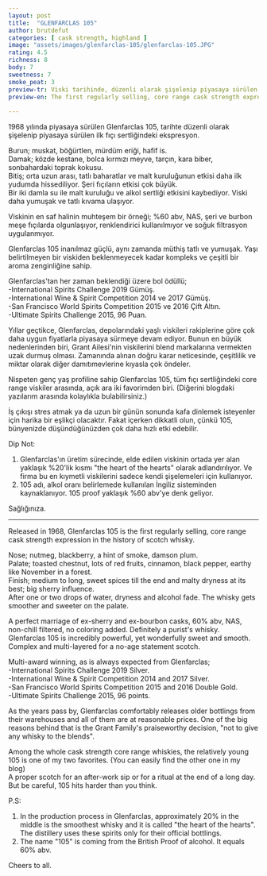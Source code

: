 ```yaml
---
layout: post
title:  "GLENFARCLAS 105"
author: brutdefut
categories: [ cask strength, highland ]
image: "assets/images/glenfarclas-105/glenfarclas-105.JPG"
rating: 4.5
richness: 8
body: 7
sweetness: 7
smoke_peat: 3
preview-tr: Viski tarihinde, düzenli olarak şişelenip piyasaya sürülen ilk fıçı sertliğindeki ekspresyon.        
preview-en: The first regularly selling, core range cask strength expression in the history of scotch whisky.     
     
---
```


1968 yılında piyasaya sürülen Glenfarclas 105, tarihte düzenli olarak şişelenip piyasaya sürülen ilk fıçı sertliğindeki ekspresyon.  

Burun; muskat, böğürtlen, mürdüm eriği, hafif is.  
Damak; közde kestane, bolca kırmızı meyve, tarçın, kara biber, sonbahardaki toprak kokusu.  
Bitiş; orta uzun arası, tatlı baharatlar ve malt kuruluğunun etkisi daha ilk yudumda hissediliyor. Şeri fıçıların etkisi çok büyük.  
Bir iki damla su ile malt kuruluğu ve alkol sertliği etkisini kaybediyor. Viski daha yumuşak ve tatlı kıvama ulaşıyor.  

Viskinin en saf halinin muhteşem bir örneği; %60 abv, NAS, şeri ve burbon meşe fıçılarda olgunlaşıyor, renklendirici kullanılmıyor ve soğuk filtrasyon uygulanmıyor.  

Glenfarclas 105 inanılmaz güçlü, aynı zamanda müthiş tatlı ve yumuşak. Yaşı belirtilmeyen bir viskiden beklenmeyecek kadar kompleks ve çeşitli bir aroma zenginliğine sahip.   

Glenfarclas'tan her zaman beklendiği üzere bol ödüllü;  
-International Spirits Challenge 2019 Gümüş.    
-International Wine & Spirit Competition 2014 ve 2017 Gümüş.  
-San Francisco World Spirits Competition 2015 ve 2016 Çift Altın.  
-Ultimate Spirits Challenge 2015, 96 Puan.  

Yıllar geçtikce, Glenfarclas, depolarındaki yaşlı viskileri rakiplerine göre çok daha uygun fiyatlarla piyasaya sürmeye devam ediyor. Bunun en büyük nedenlerinden biri, Grant Ailesi'nin viskilerini blend markalarına vermekten uzak durmuş olması. Zamanında alınan doğru karar neticesinde, çeşitlilik ve miktar olarak diğer damıtımevlerine kıyasla çok öndeler.  

Nispeten genç yaş profiline sahip Glenfarclas 105, tüm fıçı sertliğindeki core range viskiler arasında, açık ara iki favorimden biri. (Diğerini blogdaki yazılarım arasında kolaylıkla bulabilirsiniz.)  

İş çıkışı stres atmak ya da uzun bir günün sonunda kafa dinlemek isteyenler için harika bir eşlikçi olacaktır. Fakat içerken dikkatli olun, çünkü 105, bünyenizde düşündüğünüzden çok daha hızlı etki edebilir.  

Dip Not:  
1) Glenfarclas'ın üretim sürecinde, elde edilen viskinin ortada yer alan yaklaşık %20'lik kısmı "the heart of the hearts" olarak adlandırılıyor. Ve firma bu en kıymetli viskilerini sadece kendi şişelemeleri için kullanıyor.   
2) 105 adı, alkol oranı belirlemede kullanılan İngiliz sisteminden kaynaklanıyor. 105 proof yaklaşık %60 abv'ye denk geliyor.   

Sağlığınıza.   

   
-----------------------------------------------

<p id="english"></p>

Released in 1968, Glenfarclas 105 is the first regularly selling, core range cask strength expression in the history of scotch whisky.  

Nose; nutmeg, blackberry, a hint of smoke, damson plum.  
Palate; toasted chestnut, lots of red fruits, cinnamon, black pepper, earthy like November in a forest.  
Finish; medium to long, sweet spices till the end and malty dryness at its best; big sherry influence.   
After one or two drops of water, dryness and alcohol fade. The whisky gets smoother and sweeter on the palate.   

A perfect marriage of ex-sherry and ex-bourbon casks, 60% abv, NAS, non-chill filtered, no coloring added. Definitely a purist's whisky.   
Glenfarclas 105 is incredibly powerful, yet wonderfully sweet and smooth. Complex and multi-layered for a no-age statement scotch.   

Multi-award winning, as is always expected from Glenfarclas;  
-International Spirits Challenge 2019 Silver.    
-International Wine & Spirit Competition 2014 and 2017 Silver.  
-San Francisco World Spirits Competition 2015 and 2016 Double Gold.  
-Ultimate Spirits Challenge 2015, 96 points.   

As the years pass by, Glenfarclas comfortably releases older bottlings from their warehouses and all of them are at reasonable prices. One of the big reasons behind that is the Grant Family's praiseworthy decision, "not to give any whisky to the blends".  

Among the whole cask strength core range whiskies, the relatively young 105 is one of my two favorites. (You can easily find the other one in my blog)   
A proper scotch for an after-work sip or for a ritual at the end of a long day. But be careful, 105 hits harder than you think.  

P.S:  
1) In the production process in Glenfarclas, approximately 20% in the middle is the smoothest whisky and it is called "the heart of the hearts". The distillery uses these spirits only for their official bottlings.  
2) The name "105" is coming from the British Proof of alcohol. It equals 60% abv.  

Cheers to all.    

